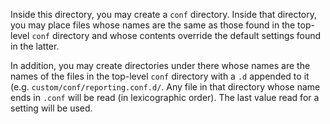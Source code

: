 Inside this directory, you may create a `conf` directory. Inside that
directory, you may place files whose names are the
same as those found in the top-level `conf` directory and whose contents
override the default settings found in the latter.

In addition, you may create directories under there whose names are the names
of the files in the top-level `conf` directory with a `.d` appended to it (e.g.
`custom/conf/reporting.conf.d/`. Any file in that directory whose name ends in
`.conf` will be read (in lexicographic order). The last value read for a
setting will be used.
